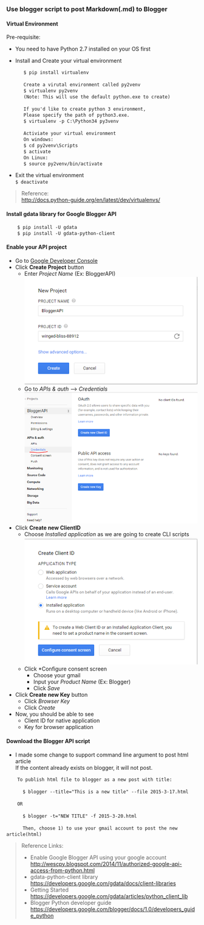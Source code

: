   
### Use blogger script to post Markdown(.md) to Blogger

#### Virtual Environment
Pre-requisite:
- You need to have Python 2.7 installed on your OS first

- Install and Create your virtual environment
  ```
     $ pip install virtualenv

     Create a virutal environment called py2venv
     $ virtualenv py2venv
     (Note: This will use the default python.exe to create)

     If you'd like to create python 3 environment,
     Please specify the path of python3.exe.
     $ virtualenv -p C:\Python34 py3venv

     Activiate your virtual environment
     On windows:
     $ cd py2venv\Scripts
     $ activate
     On Linux:
     $ source py2venv/bin/activate
  ```
- Exit the virtual environment  
  ` $ deactivate `

> Reference:  
> http://docs.python-guide.org/en/latest/dev/virtualenvs/

#### Install gdata library for Google Blogger API
```
    $ pip install -U gdata
    $ pip install -U gdata-python-client
```

#### Enable your API project
- Go to [Google Developer Console](https://console.developers.google.com/)
- Click **Create Project** button  
    + Enter *Project Name* (Ex: BloggerAPI)  
![html](https://github.com/rickhau/blogger/blob/master/20150319/imgs/01.png)
    + Go to *APIs & auth* --> *Credentials*  
![html](https://github.com/rickhau/blogger/blob/master/20150319/imgs/02.png)
- Click **Create new ClientID**
    + Choose *Installed application* as we are going to create CLI scripts  
![html](https://github.com/rickhau/blogger/blob/master/20150319/imgs/03.png)
	+ Click *Configure consent screen
	  * Choose your gmail
	  * Input your *Product Name* (Ex: Blogger)
	  * Click *Save*
- Click **Create new Key** button
	+ Click *Browser Key*
	+ Click *Create*
- Now, you should be able to see
	+ Client ID for native application
	+ Key for browser application

#### Download the Blogger API script

- I made some change to support command line argument to post html article  
  If the content already exists on blogger, it will not post.

```
    To publish html file to blogger as a new post with title:

      $ blogger --title="This is a new title" --file 2015-3-17.html

    OR

      $ blogger -t="NEW TITLE" -f 2015-3-20.html

      Then, choose 1) to use your gmail account to post the new article(html)
```

> Reference Links:
> - Enable Google Blogger API using your google account  
>   http://wescpy.blogspot.com/2014/11/authorized-google-api-access-from-python.html
> - gdata-python-client library  
    https://developers.google.com/gdata/docs/client-libraries
> - Getting Started  
    https://developers.google.com/gdata/articles/python_client_lib
> - Blogger Python developer guide  
    https://developers.google.com/blogger/docs/1.0/developers_guide_python
